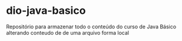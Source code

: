 # dio-java-basico
Repositório para armazenar todo o conteúdo do curso de Java Básico
alterando conteudo de de uma arquivo forma local
